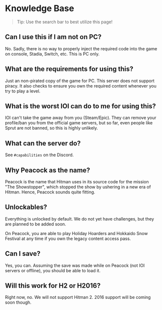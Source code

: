 # Knowledge Base

> Tip: Use the search bar to best utilize this page!

## Can I use this if I am not on PC?

No. Sadly, there is no way to properly inject the required code into the game on console, Stadia, Switch, etc. This is PC only.

## What are the requirements for using this?

Just an non-pirated copy of the game for PC. This server does not support piracy. It also checks to ensure you own the required content whenever you try to play a level.

## What is the worst IOI can do to me for using this?

IOI can't take the game away from you (Steam/Epic). They can remove your profile/ban you from the official game servers, but so far, even people like Sprut are not banned, so this is highly unlikely.

## What can the server do?

See `#capabilities` on the Discord.

## Why Peacock as the name?

Peacock is the name that Hitman uses in its source code for the mission "The Showstopper", which stopped the show by ushering in a new era of Hitman. Hence, Peacock sounds quite fitting.

## Unlockables?

Everything is unlocked by default. We do not yet have challenges, but they are planned to be added soon.

On Peacock, you are able to play Holiday Hoarders and Hokkaido Snow Festival at any time if you own the legacy content access pass.

## Can I save?

Yes, you can. Assuming the save was made while on Peacock (not IOI servers or offline), you should be able to load it.

## Will this work for H2 or H2016?

Right now, no. We will not support Hitman 2. 2016 support will be coming soon though.
